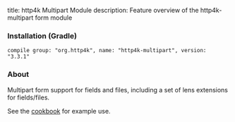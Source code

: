 title: http4k Multipart Module
description: Feature overview of the http4k-multipart form module

### Installation (Gradle)
```compile group: "org.http4k", name: "http4k-multipart", version: "3.3.1"```

### About

Multipart form support for fields and files, including a set of lens extensions for fields/files.

See the [cookbook](/cookbook/multipart_forms/) for example use.
